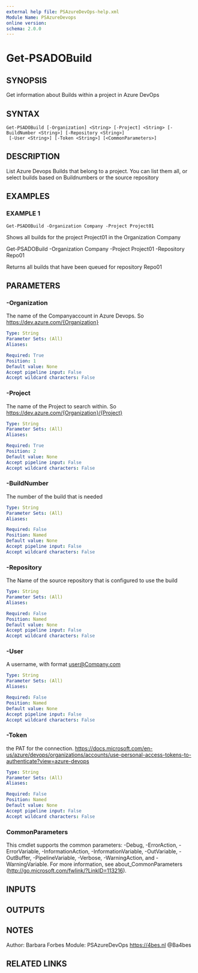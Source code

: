 ```yaml
---
external help file: PSAzureDevOps-help.xml
Module Name: PSAzureDevops
online version:
schema: 2.0.0
---
```


# Get-PSADOBuild

## SYNOPSIS
Get information about Builds within a project in Azure DevOps

## SYNTAX

```
Get-PSADOBuild [-Organization] <String> [-Project] <String> [-BuildNumber <String>] [-Repository <String>]
 [-User <String>] [-Token <String>] [<CommonParameters>]
```

## DESCRIPTION
List Azure Devops Builds that belong to a project.
You can list them all, or select builds based on Buildnumbers or the source repository

## EXAMPLES

### EXAMPLE 1
```
Get-PSADOBuild -Organization Company -Project Project01
```

Shows all builds for the project Project01 in the Organization Company

Get-PSADOBuild -Organization Company -Project Project01 -Repository Repo01

Returns all builds that have been queued for repository Repo01

## PARAMETERS

### -Organization
The name of the Companyaccount in Azure Devops.
So https://dev.azure.com/{Organization}

```yaml
Type: String
Parameter Sets: (All)
Aliases:

Required: True
Position: 1
Default value: None
Accept pipeline input: False
Accept wildcard characters: False
```

### -Project
The name of the Project to search within.
So https://dev.azure.com/{Organization}/{Project}

```yaml
Type: String
Parameter Sets: (All)
Aliases:

Required: True
Position: 2
Default value: None
Accept pipeline input: False
Accept wildcard characters: False
```

### -BuildNumber
The number of the build that is needed

```yaml
Type: String
Parameter Sets: (All)
Aliases:

Required: False
Position: Named
Default value: None
Accept pipeline input: False
Accept wildcard characters: False
```

### -Repository
The Name of the source repository that is configured to use the build

```yaml
Type: String
Parameter Sets: (All)
Aliases:

Required: False
Position: Named
Default value: None
Accept pipeline input: False
Accept wildcard characters: False
```

### -User
A username, with format user@Company.com

```yaml
Type: String
Parameter Sets: (All)
Aliases:

Required: False
Position: Named
Default value: None
Accept pipeline input: False
Accept wildcard characters: False
```

### -Token
the PAT for the connection.
https://docs.microsoft.com/en-us/azure/devops/organizations/accounts/use-personal-access-tokens-to-authenticate?view=azure-devops

```yaml
Type: String
Parameter Sets: (All)
Aliases:

Required: False
Position: Named
Default value: None
Accept pipeline input: False
Accept wildcard characters: False
```

### CommonParameters
This cmdlet supports the common parameters: -Debug, -ErrorAction, -ErrorVariable, -InformationAction, -InformationVariable, -OutVariable, -OutBuffer, -PipelineVariable, -Verbose, -WarningAction, and -WarningVariable. For more information, see about_CommonParameters (http://go.microsoft.com/fwlink/?LinkID=113216).

## INPUTS

## OUTPUTS

## NOTES
Author: Barbara Forbes
Module: PSAzureDevOps
https://4bes.nl
@Ba4bes

## RELATED LINKS
